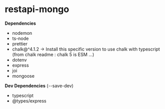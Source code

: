 # restapi-mongo

**Dependencies**
 - nodemon
 - ts-node
 - prettier
 - chalk@^4.1.2     ->   Install this specific version to use chalk with typescript (from chalk readme : chalk 5 is ESM ...)
 - dotenv
 - express
 - joi
 - mongoose
 
**Dev Dependencies**   (--save-dev)
  - typescript
  - @types/express
